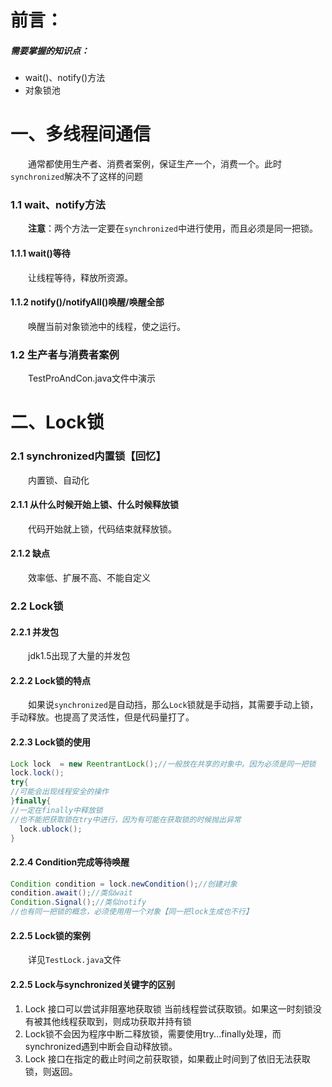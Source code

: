 # 前言：

##### 需要掌握的知识点：

- wait()、notify()方法
- 对象锁池



# 一、多线程间通信

&emsp;&emsp;通常都使用生产者、消费者案例，保证生产一个，消费一个。此时`synchronized`解决不了这样的问题



### 1.1 wait、notify方法

&emsp;&emsp;**注意**：两个方法一定要在`synchronized`中进行使用，而且必须是同一把锁。

#### 1.1.1 wait()等待

&emsp;&emsp;让线程等待，释放所资源。

#### 1.1.2 notify()/notifyAll()唤醒/唤醒全部

&emsp;&emsp;唤醒当前对象锁池中的线程，使之运行。



### 1.2 生产者与消费者案例

&emsp;&emsp;TestProAndCon.java文件中演示



# 二、Lock锁

### 2.1 synchronized内置锁【回忆】

&emsp;&emsp;内置锁、自动化

#### 2.1.1 从什么时候开始上锁、什么时候释放锁

&emsp;&emsp;代码开始就上锁，代码结束就释放锁。

#### 2.1.2 缺点

&emsp;&emsp;效率低、扩展不高、不能自定义



### 2.2 Lock锁

#### 2.2.1 并发包

&emsp;&emsp;jdk1.5出现了大量的并发包

#### 2.2.2 Lock锁的特点

&emsp;&emsp;如果说`synchronized`是自动挡，那么`Lock`锁就是手动挡，其需要手动上锁，手动释放。也提高了灵活性，但是代码量打了。

#### 2.2.3 Lock锁的使用

```java
Lock lock  = new ReentrantLock();//一般放在共享的对象中。因为必须是同一把锁
lock.lock();
try{
//可能会出现线程安全的操作
}finally{
//一定在finally中释放锁
//也不能把获取锁在try中进行，因为有可能在获取锁的时候抛出异常
  lock.ublock();
}
```

#### 2.2.4 Condition完成等待唤醒

```java
Condition condition = lock.newCondition();//创建对象
condition.await();//类似wait
Condition.Signal();//类似notify
//也有同一把锁的概念，必须使用用一个对象【同一把lock生成也不行】
```

#### 2.2.5 Lock锁的案例

&emsp;&emsp;详见`TestLock.java`文件

#### 2.2.5 Lock与synchronized关键字的区别

1. Lock 接口可以尝试非阻塞地获取锁 当前线程尝试获取锁。如果这一时刻锁没有被其他线程获取到，则成功获取并持有锁
2. Lock锁不会因为程序中断二释放锁，需要使用try...finally处理，而synchronized遇到中断会自动释放锁。
3. Lock 接口在指定的截止时间之前获取锁，如果截止时间到了依旧无法获取锁，则返回。